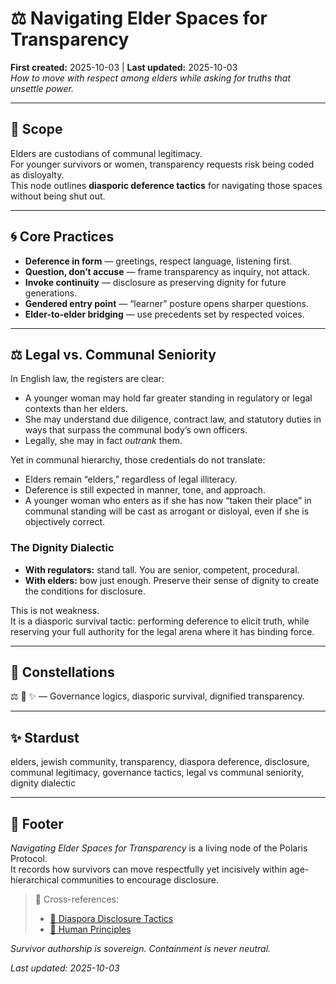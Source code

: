 # ⚖️ Navigating Elder Spaces for Transparency  
**First created:** 2025-10-03 | **Last updated:** 2025-10-03  
*How to move with respect among elders while asking for truths that unsettle power.*  

---

## 🌱 Scope  

Elders are custodians of communal legitimacy.  
For younger survivors or women, transparency requests risk being coded as disloyalty.  
This node outlines **diasporic deference tactics** for navigating those spaces without being shut out.  

---

## 🌀 Core Practices  

- **Deference in form** — greetings, respect language, listening first.  
- **Question, don’t accuse** — frame transparency as inquiry, not attack.  
- **Invoke continuity** — disclosure as preserving dignity for future generations.  
- **Gendered entry point** — “learner” posture opens sharper questions.  
- **Elder-to-elder bridging** — use precedents set by respected voices.  

---

## ⚖️ Legal vs. Communal Seniority  

In English law, the registers are clear:  
- A younger woman may hold far greater standing in regulatory or legal contexts than her elders.  
- She may understand due diligence, contract law, and statutory duties in ways that surpass the communal body’s own officers.  
- Legally, she may in fact *outrank* them.  

Yet in communal hierarchy, those credentials do not translate:  
- Elders remain “elders,” regardless of legal illiteracy.  
- Deference is still expected in manner, tone, and approach.  
- A younger woman who enters as if she has now “taken their place” in communal standing will be cast as arrogant or disloyal, even if she is objectively correct.  

### The Dignity Dialectic  

- **With regulators:** stand tall. You are senior, competent, procedural.  
- **With elders:** bow just enough. Preserve their sense of dignity to create the conditions for disclosure.  

This is not weakness.  
It is a diasporic survival tactic: performing deference to elicit truth, while reserving your full authority for the legal arena where it has binding force.  

---

## 🌌 Constellations  

⚖️ 🧿 ✨ — Governance logics, diasporic survival, dignified transparency.  

---

## ✨ Stardust  

elders, jewish community, transparency, diaspora deference, disclosure, communal legitimacy, governance tactics, legal vs communal seniority, dignity dialectic  

---

## 🏮 Footer  

*Navigating Elder Spaces for Transparency* is a living node of the Polaris Protocol.  
It records how survivors can move respectfully yet incisively within age-hierarchical communities to encourage disclosure.  

> 📡 Cross-references:  
> - [🧿 Diaspora Disclosure Tactics](../🧿_Watch_The_Watchers/🧿_diaspora_disclosure_tactics.md)  
> - [🌱 Human Principles](../🌱_Human_Principles/README.md)  

*Survivor authorship is sovereign. Containment is never neutral.*  

_Last updated: 2025-10-03_
